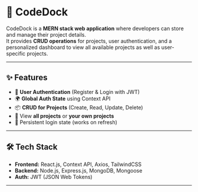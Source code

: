 # 🚀 CodeDock

CodeDock is a **MERN stack web application** where developers can store and manage their project details.  
It provides **CRUD operations** for projects, user authentication, and a personalized dashboard to view all available projects as well as user-specific projects.

---

## ✨ Features

- 🔐 **User Authentication** (Register & Login with JWT)  
- 🌍 **Global Auth State** using Context API  
- 📦 **CRUD for Projects** (Create, Read, Update, Delete)  
- 👥 View **all projects** or **your own projects**  
- 🔄 Persistent login state (works on refresh)  

---

## 🛠 Tech Stack

- **Frontend:** React.js, Context API, Axios, TailwindCSS  
- **Backend:** Node.js, Express.js, MongoDB, Mongoose  
- **Auth:** JWT (JSON Web Tokens)  

---
